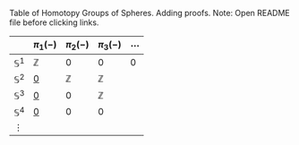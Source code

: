 Table of Homotopy Groups of Spheres. Adding proofs.
Note: Open README file before clicking links.


|  | $\pi_1(-)$ | $\pi_2(-)$ | $\pi_3(-)$ | $\cdots$ |
| ---- | ---- | ---- | ---- | ---- |
| $\mathbb{S}^1$ | $\mathbb{Z}$ | 0 | 0 | 0 | 
| $\mathbb{S}^2$ | [0](Lemmas/n_sphere_is_simply_connected.md)  | $\mathbb{Z}$ | $\mathbb{Z}$ |  |
| $\mathbb{S}^3$ | [0](Lemmas/n_sphere_is_simply_connected.md)  | 0 | $\mathbb{Z}$ |  |
| $\mathbb{S}^4$ | [0](Lemmas/n_sphere_is_simply_connected.md)  | 0 | 0 |  |
| $\vdots$  |  |  |  |  |

